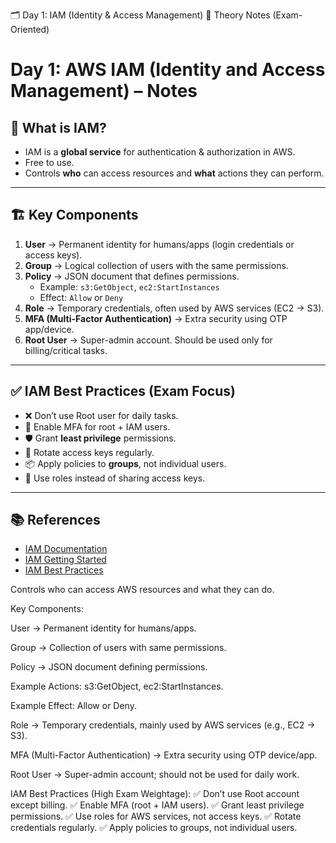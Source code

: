 🗂 Day 1: IAM (Identity & Access Management)
📝 Theory Notes (Exam-Oriented)

# Day 1: AWS IAM (Identity and Access Management) – Notes

## 📌 What is IAM?
- IAM is a **global service** for authentication & authorization in AWS.
- Free to use.
- Controls **who** can access resources and **what** actions they can perform.

---

## 🏗 Key Components
1. **User** → Permanent identity for humans/apps (login credentials or access keys).
2. **Group** → Logical collection of users with the same permissions.
3. **Policy** → JSON document that defines permissions.
   - Example: `s3:GetObject`, `ec2:StartInstances`
   - Effect: `Allow` or `Deny`
4. **Role** → Temporary credentials, often used by AWS services (EC2 → S3).
5. **MFA (Multi-Factor Authentication)** → Extra security using OTP app/device.
6. **Root User** → Super-admin account. Should be used only for billing/critical tasks.

---

## ✅ IAM Best Practices (Exam Focus)
- ❌ Don’t use Root user for daily tasks.
- 🔐 Enable MFA for root + IAM users.
- 🛡 Grant **least privilege** permissions.
- 🔄 Rotate access keys regularly.
- 📦 Apply policies to **groups**, not individual users.
- 🤝 Use roles instead of sharing access keys.

---

## 📚 References
- [IAM Documentation](https://docs.aws.amazon.com/iam/)
- [IAM Getting Started](https://docs.aws.amazon.com/IAM/latest/UserGuide/getting-started.html)
- [IAM Best Practices](https://docs.aws.amazon.com/IAM/latest/UserGuide/best-practices.html)


Controls who can access AWS resources and what they can do.

Key Components:

User → Permanent identity for humans/apps.

Group → Collection of users with same permissions.

Policy → JSON document defining permissions.

Example Actions: s3:GetObject, ec2:StartInstances.

Example Effect: Allow or Deny.

Role → Temporary credentials, mainly used by AWS services (e.g., EC2 → S3).

MFA (Multi-Factor Authentication) → Extra security using OTP device/app.

Root User → Super-admin account; should not be used for daily work.

IAM Best Practices (High Exam Weightage):
✅ Don’t use Root account except billing.
✅ Enable MFA (root + IAM users).
✅ Grant least privilege permissions.
✅ Use roles for AWS services, not access keys.
✅ Rotate credentials regularly.
✅ Apply policies to groups, not individual users.
